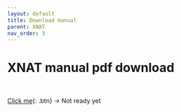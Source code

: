 ```yaml
---
layout: default
title: Download manual
parent: XNAT
nav_order: 3
---
```


# XNAT manual pdf download
<br/>	

[Click me](https://github.com/){: .btn}  -> Not ready yet